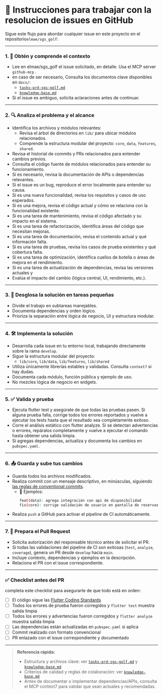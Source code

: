 # 🧭 Instrucciones para trabajar con la resolucion de issues en GitHub

Sigue este flujo para abordar cualquier issue en este proyecto en el repositorio`elmae/sgs_golf`:

---

### 1. 🧠 Obtén y comprende el contexto

- Lee en elmae/sgs_golf el issue solicitado, en detalle. Usa el MCP server `github-mcp` .
- en caso de ser necesario, Consulta los documentos clave disponibles en `docs/`:
  - [`tasks-prd-sgs-golf.md`](docs/tasks-prd-sgs-golf.md)
  - [`knowledge-base.md`](docs/knowledge-base.md) 
- Si el issue es ambiguo, solicita aclaraciones antes de continuar.
 
--- 

### 2. 🔍 Analiza el problema y el alcance

- Identifica los archivos y módulos relevantes:
  - Revisa el árbol de directorios en `lib/` para ubicar módulos relacionados.
  - Comprende la estructura modular del proyecto: `core`, `data`, `features`, `shared`.
- Revisa el historial de commits y PRs relacionados para entender cambios previos.
- Consulta el código fuente de módulos relacionados para entender su funcionamiento.
- Si es necesario, revisa la documentación de APIs o dependencias relevantes.
- Si el issue es un bug, reproduce el error localmente para entender su causa.
- Si es una nueva funcionalidad, revisa los requisitos y casos de uso esperados.
- Si es una mejora, revisa el código actual y cómo se relaciona con la funcionalidad existente.
- Si es una tarea de mantenimiento, revisa el código afectado y su impacto en el sistema.
- Si es una tarea de refactorización, identifica áreas del código que necesitan mejoras.
- Si es una tarea de documentación, revisa el contenido actual y qué información falta.
- Si es una tarea de pruebas, revisa los casos de prueba existentes y qué cobertura falta.
- Si es una tarea de optimización, identifica cuellos de botella o áreas de mejora en el rendimiento.
- Si es una tarea de actualización de dependencias, revisa las versiones actuales y
- Evalúa el impacto del cambio (lógica central, UI, rendimiento, etc.). 

---
 
### 3. 🧩 Desglosa la solución en tareas pequeñas

- Divide el trabajo en subtareas manejables.
- Documenta dependencias y orden lógico.
- Prioriza la separación entre lógica de negocio, UI y estructura modular.

---

### 4. 🛠️ Implementa la solución

- Desarrolla cada issue en tu entorno local, trabajando directamente sobre la rama `develop`.
- Sigue la estructura modular del proyecto:
  - `lib/core`, `lib/data`, `lib/features`, `lib/shared`
- Utiliza únicamente librerías estables y validadas. Consulta `context7` si hay dudas.
- Documenta cada módulo, función pública y ejemplo de uso.
- No mezcles lógica de negocio en widgets.

---

### 5. ✅ Valida y prueba

- Ejecuta flutter test y asegúrate de que todas las pruebas pasen. Si alguna prueba falla, corrige todos los errores reportados y vuelve a ejecutar los tests hasta que el resultado sea completamente exitoso.
- Corre el análisis estático con flutter analyze. Si se detectan advertencias o errores, repáralos completamente y vuelve a ejecutar el comando hasta obtener una salida limpia.
- Si agregas dependencias, actualiza y documenta los cambios en `pubspec.yaml`.

---

### 6. 📤 Guarda y sube tus cambios

- Guarda todos los archivos modificados.
- Realiza commit con un mensaje descriptivo, en minúsculas, siguiendo [las reglas de conventional commits](https://www.conventionalcommits.org).
  - 📌 Ejemplos:
    ```bash
    feat(data): agrega integración con api de disponibilidad
    fix(core): corrige validación de usuario en pantalla de reservas
    ```
- Realiza `push` a GitHub para activar el pipeline de CI automáticamente.

---

### 7. 🚀 Prepara el Pull Request

- Solicita autorización del responsable técnico antes de solicitar el PR.
- Si todas las validaciones del pipeline de CI son exitosas (`test`, `analyze`, `coverage`), genera un PR desde `develop` hacia `main`.
- Incluye contexto, dependencias y ejemplos en la descripción.
- Relaciona el PR con el issue correspondiente.

---

### ✅ Checklist antes del PR
completa este checklist para asegurarte de que todo está en orden:
- [ ] El código sigue las [Flutter Coding Standards](flutter-coding-standards.instructions.md)
- [ ] Todos los errores de prueba fueron corregidos y `flutter test` muestra salida limpia
- [ ] Todos los errores y advertencias fueron corregidos y `flutter analyze` muestra salida limpia
- [ ] Las dependencias están actualizadas en `pubspec.yaml` si aplica
- [ ] Commit realizado con formato convencional
- [ ] PR enlazado con el issue correspondiente y documentado

--- 

> **Referencia rápida:**
> - Estructura y archivos clave: ver [`tasks-prd-sgs-golf.md`](docs/tasks-prd-sgs-golf.md) y [`knowledge-base.md`](docs/knowledge-base.md)
> - Criterios de calidad y reglas de colaboración: ver [`knowledge-base.md`](docs/knowledge-base.md)
> - Antes de documentar o implementar dependencias/APIs, consulta el MCP context7 para validar que sean actuales y recomendadas.

